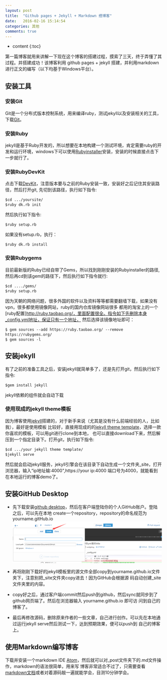 ```yaml
---
layout: post
title:  "Github pages + Jekyll + Markdown 搭博客"
date:   2016-02-16 15:14:54
categories: 其他
comments: true
---
```


* content
{:toc}

第一篇博客就用来讲解一下现在这个博客的搭建过程，摸索了三天，终于弄懂了其过程。并搭建成功！该博客利用 github pages + jekyll 搭建，并利用markdown进行正文的编写（以下均基于Windows平台）。

## 安装工具

### 安装Git

Git是一个分布式版本控制系统，用来编译ruby，测试jekyll以及安装相关的工具，下载[Git](http://git-scm.com/download/)。

### 安装Ruby

jekyll是基于Ruby开发的，所以想要在本地构建一个测试环境，肯定需要ruby的开发和运行环境，windows下可以使用[Rubyinstaller](http://rubyinstaller.org/downloads/)安装，安装的时候直接点击下一步就行了。

### 安装RubyDevKit

点击下载[DevKit](http://rubyinstaller.org/downloads/)，注意版本要与之前的Ruby安装一致，安装好之后记住其安装路径，然后打开git,
先切到该路径，执行如下指令:

	$cd .../yoursite/
	$ruby dk.rb init

然后执行如下指令:

	$ruby setup.rb

如果没有setup.rb，执行：

	$ruby dk.rb install

### 安装Rubygems

目前最新版的Ruby已经自带了Gems，所以找到刚刚安装的Rubyinstaller的路径,然后再cd到该gem的路径下，然后执行如下指令就行:

	$cd ..../gems/
	$ruby setup.rb

因为天朝的网络问题，很多外国的软件以及资料等等都需要翻墙下载，如果没有vpn，很多都使用镜像网站，ruby的国内仓库镜像网站很多
都用的淘宝上的一个[ruby配置]http://ruby.taobao.org/，里面配置很全。指令如下先删除本身_config.yml地址，保证只有一个地址，
然后选择该镜像地址即可：

	$ gem sources --add https://ruby.taobao.org/ --remove https://rubygems.org/
	$ gem sources -l

## 安装jekyll

有了之前的准备工具之后，安装jekyll就简单多了，还是先打开git，然后执行如下指令:

	$gem install jekyll

jekyll依赖的组件就会自动下载


### 使用现成的jekyll theme模板

因为博客使用[jekyll](http://jekyll.bootcss.com/)搭建的，对于新手来说（尤其是没有什么前端经验的人，比如我），最好是使用模板
比较好，直接用现成的的[jekyll theme template](http://jekyllthemes.org/)，选择一款你喜欢的模板，可以用git进行clone到本地，
也可以直接download下来，然后解压到一个指定目录下。打开git，执行如下指令:

	$cd .../your jekyll theme template/
	$jekyll serve

然后就会启动jekyll服务，jekyll引擎会在该目录下自动生成一个文件夹_site，打开浏览器，输入“ip地址输:4000",https://your ip:4000
端口号为4000，就能看到在本地运行的博客demo了。

## 安装GitHub Desktop

* 先下载安装[github desktop](https://desktop.github.com/)，然后在客户端登陆你的个人GitHub账户。登陆之后，可以先在本地
create一个repository，repository的命名规范为yourname.gitHub.io
![创建repo](https://raw.githubusercontent.com/wwfighting/BlogPic/master/Pictures/github_repo_create.png)

* 再将刚刚下载好的jekyll模板里的源文件全部copy到yourname.github.io文件夹下，注意别把_site文件夹copy进去！因为GitHub会根据源
码自动创建_site文件夹里的内容。

* copy好之后，通过客户端commit然后push到github，然后sync就同步到了github网页端了。然后在浏览器输入 yourname.github.io 即可访
问到自己的博客了。

* 最后再修改源码，删除原来作者的一些文章，自己进行创作。可以先在本地通过运行jekyll serve然后测试一下，达到预期效果，便可以push到
自己的博客上。

## 使用Markdown编写博客

下载并安装一个markdown IDE [Atom](https://atom.io/)，然后就可以对_post文件夹下的.md文件操作，markdown的语法很简单，用来写
博客非常适合不过了，只需要查看[markdown文档](http://www.appinn.com/markdown/)或者对着源码敲一遍就能学会，目测10分钟学会。



[jekyll]:      http://jekyllrb.com
[jekyll-gh]:   https://github.com/jekyll/jekyll
[jekyll-help]: https://github.com/jekyll/jekyll-help
